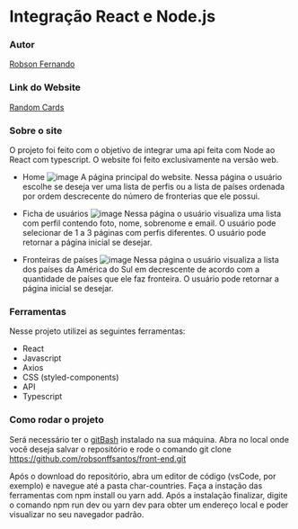 # Integração React e Node.js

### Autor
[Robson Fernando](https://www.linkedin.com/in/robsonffdossantos/)

### Link do Website
[Random Cards]([http://node-react-app.surge.sh])

### Sobre o site
O projeto foi feito com o objetivo de integrar uma api feita com Node ao React com typescript. O website foi feito exclusivamente na versão web.

* Home
![image](https://user-images.githubusercontent.com/86332847/194676896-6f8f3a14-9377-4409-a9fd-a4b95aa7fbdf.png)
A página principal do website. Nessa página o usuário escolhe se deseja ver uma lista de perfis ou a lista de países ordenada por ordem descrecente do número de fronterias que ele possui.

* Ficha de usuários
![image](https://user-images.githubusercontent.com/86332847/194677005-dced4b43-954b-4d5a-8d2f-84ac527c7aa0.png)
Nessa página o usuário visualiza uma lista com perfil contendo foto, nome, sobrenome e email. O usuário pode selecionar de 1 a 3 páginas com perfis diferentes. O usuário pode retornar a página inicial se desejar.

* Fronteiras de países
![image](https://user-images.githubusercontent.com/86332847/194677131-239a5235-f65b-458f-83a8-93c7d9e79ec0.png)
Nessa página o usuário visualiza a lista dos países da América do Sul em decrescente de acordo com a quantidade de países que ele faz fronteira. O usuário pode retornar a página inicial se desejar.

### Ferramentas
Nesse projeto utilizei as seguintes ferramentas:

* React
* Javascript
* Axios
* CSS (styled-components)
* API 
* Typescript

### Como rodar o projeto
Será necessário ter o [gitBash](https://git-scm.com/downloads) instalado na sua máquina. Abra no local onde você deseja salvar o repositório e rode o comando git clone https://github.com/robsonffsantos/front-end.git

Após o download do repositório, abra um editor de código (vsCode, por exemplo) e navegue até a pasta char-countries. Faça a instação das ferramentas com npm install ou yarn add. Após a instalação finalizar, digite o comando npm run dev ou yarn dev para obter um endereço local e poder visualizar no seu navegador padrão.

